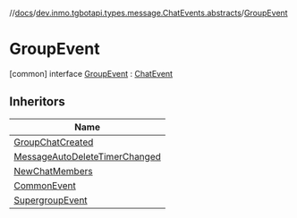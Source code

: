 //[docs](../../../index.md)/[dev.inmo.tgbotapi.types.message.ChatEvents.abstracts](../index.md)/[GroupEvent](index.md)



# GroupEvent  
 [common] interface [GroupEvent](index.md) : [ChatEvent](../-chat-event/index.md)   


## Inheritors  
  
|  Name | 
|---|
| <a name="dev.inmo.tgbotapi.types.message.ChatEvents/GroupChatCreated///PointingToDeclaration/"></a>[GroupChatCreated](../../dev.inmo.tgbotapi.types.message.ChatEvents/-group-chat-created/index.md)|
| <a name="dev.inmo.tgbotapi.types.message.ChatEvents/MessageAutoDeleteTimerChanged///PointingToDeclaration/"></a>[MessageAutoDeleteTimerChanged](../../dev.inmo.tgbotapi.types.message.ChatEvents/-message-auto-delete-timer-changed/index.md)|
| <a name="dev.inmo.tgbotapi.types.message.ChatEvents/NewChatMembers///PointingToDeclaration/"></a>[NewChatMembers](../../dev.inmo.tgbotapi.types.message.ChatEvents/-new-chat-members/index.md)|
| <a name="dev.inmo.tgbotapi.types.message.ChatEvents.abstracts/CommonEvent///PointingToDeclaration/"></a>[CommonEvent](../-common-event/index.md)|
| <a name="dev.inmo.tgbotapi.types.message.ChatEvents.abstracts/SupergroupEvent///PointingToDeclaration/"></a>[SupergroupEvent](../-supergroup-event/index.md)|

